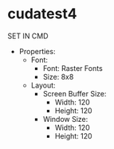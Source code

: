 # cudatest4
SET IN CMD

- Properties:<br>
	- Font:<br>
		- Font: Raster Fonts<br>
		- Size: 8x8<br>
	- Layout:<br>
		- Screen Buffer Size:<br> 
			- Width: 120<br>
			- Height: 120<br>
		- Window Size: <br>
			- Width: 120<br>
			- Height: 120<br>
